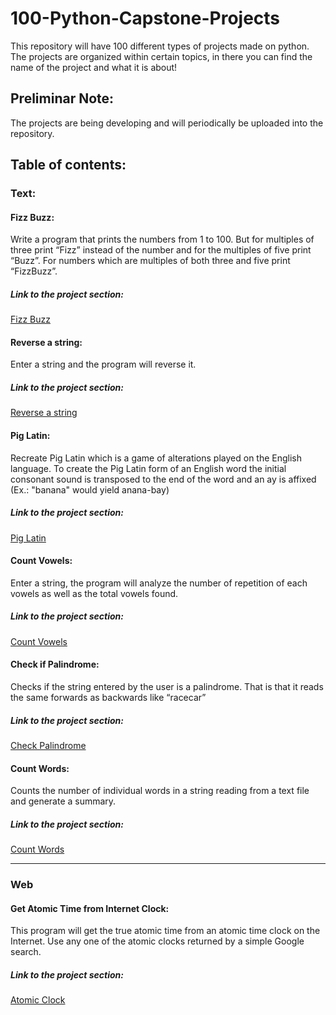 # 100-Python-Capstone-Projects
This repository will have 100 different types of projects made on python.
The projects are organized within certain topics, in there you can find the name of the project and what it is about!

## Preliminar Note: 
The projects are being developing and will periodically be uploaded into the repository.

## Table of contents:
### Text:
#### Fizz Buzz:
Write a program that prints the numbers from 1 to 100. But for multiples of three print “Fizz” instead of the number and for the multiples of five print “Buzz”. For              numbers which are multiples of both three and five print “FizzBuzz”.
##### Link to the project section:
[Fizz Buzz](https://github.com/TheSteppenwolf/100-Python-Capstone-Projects/blob/master/fizzbuzz.ipynb)
#### Reverse a string:
Enter a string and the program will reverse it.
##### Link to the project section:
[Reverse a string](https://github.com/TheSteppenwolf/100-Python-Capstone-Projects/blob/master/reverse_string.ipynb)
#### Pig Latin:
Recreate Pig Latin which is a game of alterations played on the English language. To create the Pig Latin form of an English word the initial consonant sound is transposed to the end of the word and an ay is affixed (Ex.: "banana" would yield anana-bay)
##### Link to the project section:
[Pig Latin](https://github.com/TheSteppenwolf/100-Python-Capstone-Projects/blob/master/pig_latin.ipynb)
#### Count Vowels:
Enter a string, the program will analyze the number of repetition of each vowels as well as the total vowels found.
##### Link to the project section:
[Count Vowels](https://github.com/TheSteppenwolf/100-Python-Capstone-Projects/blob/master/count_vowels.ipynb)
#### Check if Palindrome:
Checks if the string entered by the user is a palindrome. That is that it reads the same forwards as backwards like “racecar”
##### Link to the project section:
[Check Palindrome](https://github.com/TheSteppenwolf/100-Python-Capstone-Projects/blob/master/check_palindrome.ipynb)
#### Count Words:
Counts the number of individual words in a string reading from a text file and generate a summary.
##### Link to the project section:
[Count Words](https://github.com/TheSteppenwolf/100-Python-Capstone-Projects/blob/master/count_words.ipynb)

<hr>

### Web
#### Get Atomic Time from Internet Clock:
This program will get the true atomic time from an atomic time clock on the Internet. Use any one of the atomic clocks returned by a simple Google search.
##### Link to the project section: 
[Atomic Clock](https://github.com/TheSteppenwolf/100-Python-Capstone-Projects/blob/master/atomic_clock.py)
